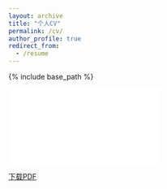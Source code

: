 ```yaml
---
layout: archive
title: "个人CV"
permalink: /cv/
author_profile: true
redirect_from:
  - /resume
---
```


{% include base_path %}

<object data="/files/COMPSAC_2018_dockerfile.pdf" type="application/pdf" width="700px" height="1000px">
  <embed src="/files/COMPSAC_2018_dockerfile.pdf">
  <p><a href="/files/COMPSAC_2018_dockerfile.pdf">下载PDF</a></p>
  </embed>
</object>

